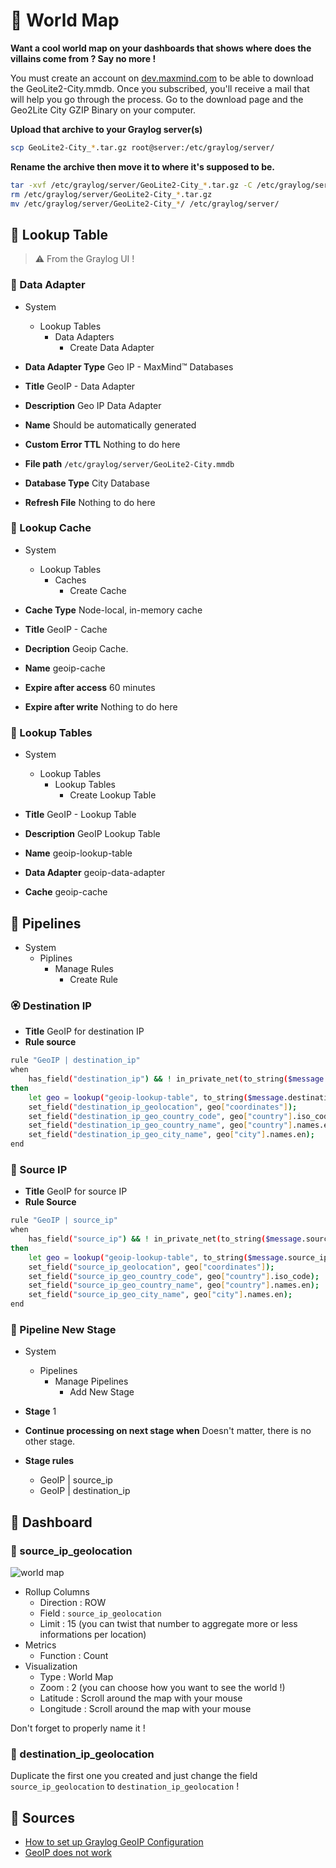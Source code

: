 # 🦛 World Map

**Want a cool world map on your dashboards that shows where does the villains come from ? Say no more !**

You must create an account on [dev.maxmind.com](https://dev.maxmind.com/geoip/geolite2-free-geolocation-data?lang=en) to be able to download the GeoLite2-City.mmdb. Once you subscribed, you'll receive a mail that will help you go through the process.
Go to the download page and the Geo2Lite City GZIP Binary on your computer.


**Upload that archive to your Graylog server(s)**
```bash
scp GeoLite2-City_*.tar.gz root@server:/etc/graylog/server/
```

**Rename the archive then move it to where it's supposed to be.**
```bash
tar -xvf /etc/graylog/server/GeoLite2-City_*.tar.gz -C /etc/graylog/server/
rm /etc/graylog/server/GeoLite2-City_*.tar.gz
mv /etc/graylog/server/GeoLite2-City_*/ /etc/graylog/server/
```

## 🍇 Lookup Table

> ⚠️ From the Graylog UI !

### 💐 Data Adapter

- System
    - Lookup Tables
        - Data Adapters
            - Create Data Adapter

- **Data Adapter Type**
Geo IP - MaxMind™ Databases
- **Title**
GeoIP - Data Adapter
- **Description**
Geo IP Data Adapter
- **Name**
Should be automatically generated
- **Custom Error TTL**
Nothing to do here
- **File path**
`/etc/graylog/server/GeoLite2-City.mmdb`
- **Database Type**
City Database
- **Refresh File**
Nothing to do here

### 🌸 Lookup Cache

- System
    - Lookup Tables
        - Caches
            - Create Cache

- **Cache Type**
Node-local, in-memory cache
- **Title**
GeoIP - Cache
- **Decription**
Geoip Cache.
- **Name**
geoip-cache
- **Expire after access**
60 minutes
- **Expire after write**
Nothing to do here

### 💮 Lookup Tables

- System
    - Lookup Tables
        - Lookup Tables
            - Create Lookup Table

- **Title**
GeoIP - Lookup Table
- **Description**
GeoIP Lookup Table
- **Name**
geoip-lookup-table
- **Data Adapter**
geoip-data-adapter
- **Cache**
geoip-cache

## 🥦 Pipelines

- System
    - Piplines
        - Manage Rules
            - Create Rule

### 🏵️ Destination IP

- **Title**
GeoIP for destination IP
- **Rule source**
    
```bash
rule "GeoIP | destination_ip"
when
	has_field("destination_ip") && ! in_private_net(to_string($message.destination_ip))
then
	let geo = lookup("geoip-lookup-table", to_string($message.destination_ip));
	set_field("destination_ip_geolocation", geo["coordinates"]);
	set_field("destination_ip_geo_country_code", geo["country"].iso_code);
	set_field("destination_ip_geo_country_name", geo["country"].names.en);
	set_field("destination_ip_geo_city_name", geo["city"].names.en);
end
```

### 🌹 Source IP

- **Title**
GeoIP for source IP
- **Rule Source**
    
```bash
rule "GeoIP | source_ip"
when
    has_field("source_ip") && ! in_private_net(to_string($message.source_ip))
then
	let geo = lookup("geoip-lookup-table", to_string($message.source_ip));
	set_field("source_ip_geolocation", geo["coordinates"]);
	set_field("source_ip_geo_country_code", geo["country"].iso_code);
	set_field("source_ip_geo_country_name", geo["country"].names.en);
	set_field("source_ip_geo_city_name", geo["city"].names.en);
end
```

### 🌼 Pipeline New Stage

- System
    - Pipelines
        - Manage Pipelines
            - Add New Stage

- **Stage**
1

- **Continue processing on next stage when**
Doesn't matter, there is no other stage.

- **Stage rules**
	- GeoIP | source_ip
	- GeoIP | destination_ip


## 🍒 Dashboard

### 🌷 source_ip_geolocation

![world map](../images/geoip_source_ip_geolocation_map.png)

- Rollup Columns
	- Direction : ROW
	- Field : `source_ip_geolocation`
	- Limit : 15 (you can twist that number to aggregate more or less informations per location)
- Metrics
	- Function : Count
- Visualization
	- Type : World Map
	- Zoom : 2 (you can choose how you want to see the world !)
	- Latitude : Scroll around the map with your mouse
	- Longitude : Scroll around the map with your mouse

Don't forget to properly name it !

### 🌾 destination_ip_geolocation

Duplicate the first one you created and just change the field `source_ip_geolocation` to `destination_ip_geolocation` !

## 🍙 Sources

- [How to set up Graylog GeoIP Configuration](https://www.graylog.org/post/how-to-set-up-graylog-geoip-configuration)
- [GeoIP does not work](https://community.graylog.org/t/graylog-4-0-5-geoip-does-not-work/19916/8)
